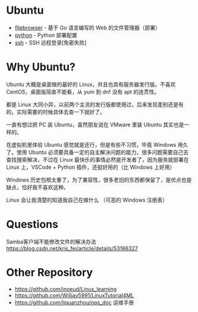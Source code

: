 # Ubuntu
- [filebrowser](./filebrowser.md) - 基于 Go 语言编写的 Web 的文件管理器（部署）
- [python](./python.md) - Python 部署配置
- [ssh](./ssh.md) - SSH 远程登录[免密失败]

# Why Ubuntu?
Ubuntu 大概是桌面做的最好的 Linux，并且也具有服务器发行版。不喜欢 CentOS，桌面版简直不能看，从 yum 到 dnf 没有 apt 的连贯性。

都是 Linux 大同小异，以前两个主流的发行版都使用过，后来发现差别还是有的，实际需要的时候具体去查一下就好了。

一直有想过把 PC 装 Ubuntu，虽然朋友说在 VMware 里装 Ubuntu 其实也是一样的。

在虚拟机里体验 Ubuntu 感觉就是还行，但是有些不习惯，毕竟 Windows 用久了。使用 Ubuntu 必须要具备一定的自主解决问题的能力，很多问题需要自己去查找搜索解决，不过在 Linux 最快乐的事情必然是开发者了，因为服务就部署在 Linux 上，VSCode + Python 插件，还挺好用的（比 Windows 上好用）

Windows 历史包袱太重了，为了兼容性，很多老旧的东西都保留了，是优点也是缺点，恰好我不喜欢这种。

Linux 会让我清楚的知道我自己在做什么 （可恶的 Windows 注册表）

# Questions
Samba客户端不能修改文件的解决办法 <https://blog.csdn.net/kris_fei/article/details/53186327>

# Other Repository
- <https://github.com/inoeud/Linux_learning>
- <https://github.com/Willjay5991/LinuxTutorial4ML>
- <https://github.com/liquanzhou/ops_doc> 运维手册
